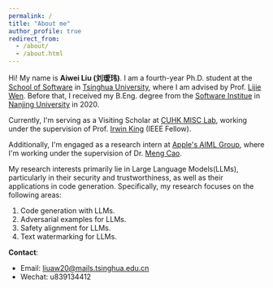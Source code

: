 ```yaml
---
permalink: /
title: "About me"
author_profile: true
redirect_from: 
  - /about/
  - /about.html
---
```


Hi! My name is **Aiwei Liu (刘瑷玮)**. I am a fourth-year Ph.D. student at the [School of Software](https://www.thss.tsinghua.edu.cn/) in [Tsinghua University](https://www.tsinghua.edu.cn/), where I am advised by Prof. [Lijie Wen](https://www.thss.tsinghua.edu.cn/faculty/wenlijie.htm). Before that, I received my B.Eng. degree from the [Software Institue](https://software.nju.edu.cn/) in [Nanjing University](https://www.nju.edu.cn/) in 2020.

Currently, I'm serving as a Visiting Scholar at [CUHK MISC Lab](https://misc-lab.cse.cuhk.edu.hk/people/), working under the supervision of Prof. [Irwin King](https://www.cse.cuhk.edu.hk/irwin.king/home) (IEEE Fellow).

Additionally, I'm engaged as a research intern at [Apple's AIML Group](https://machinelearning.apple.com/), where I'm working under the supervision of Dr. [Meng Cao](https://openreview.net/profile?id=~Meng_Cao2).

My research interests primarily lie in Large Language Models(LLMs), particularly in their security and trustworthiness, as well as their applications in code generation. Specifically, my research focuses on the following areas:

1. Code generation with LLMs.
2. Adversarial examples for LLMs.
3. Safety alignment for LLMs.
4. Text watermarking for LLMs.

**Contact**: 

- Email: liuaw20@mails.tsinghua.edu.cn
- Wechat: u839134412